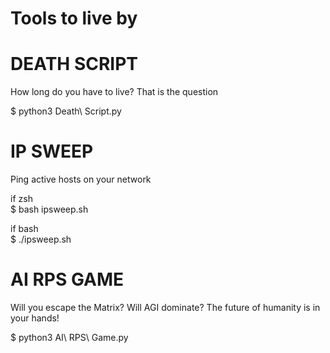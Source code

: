 # Tools to live by  

DEATH SCRIPT
============

How long do you have to live? That is the question  

$ python3 Death\ Script.py

IP SWEEP
============

Ping active hosts on your network

if zsh  
$ bash ipsweep.sh

if bash  
$ ./ipsweep.sh

AI RPS GAME
============

Will you escape the Matrix? Will AGI dominate? The future of humanity is in your hands!  

$ python3 AI\ RPS\ Game.py
